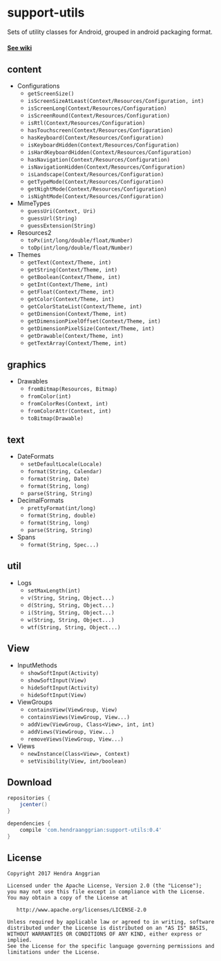 support-utils
=============
Sets of utility classes for Android, grouped in android packaging format.
#### [See wiki][wiki-content]

content
-------
* Configurations
  * `getScreenSize()`
  * `isScreenSizeAtLeast(Context/Resources/Configuration, int)`
  * `isScreenLong(Context/Resources/Configuration)`
  * `isScreenRound(Context/Resources/Configuration)`
  * `isRtl(Context/Resources/Configuration)`
  * `hasTouchscreen(Context/Resources/Configuration)`
  * `hasKeyboard(Context/Resources/Configuration)`
  * `isKeyboardHidden(Context/Resources/Configuration)`
  * `isHardKeyboardHidden(Context/Resources/Configuration)`
  * `hasNavigation(Context/Resources/Configuration)`
  * `isNavigationHidden(Context/Resources/Configuration)`
  * `isLandscape(Context/Resources/Configuration)`
  * `getTypeMode(Context/Resources/Configuration)`
  * `getNightMode(Context/Resources/Configuration)`
  * `isNightMode(Context/Resources/Configuration)`
* MimeTypes
  * `guessUri(Context, Uri)`
  * `guessUrl(String)`
  * `guessExtension(String)`
* Resources2
  * `toPx(int/long/double/float/Number)`
  * `toDp(int/long/double/float/Number)`
* Themes
  * `getText(Context/Theme, int)`
  * `getString(Context/Theme, int)`
  * `getBoolean(Context/Theme, int)`
  * `getInt(Context/Theme, int)`
  * `getFloat(Context/Theme, int)`
  * `getColor(Context/Theme, int)`
  * `getColorStateList(Context/Theme, int)`
  * `getDimension(Context/Theme, int)`
  * `getDimensionPixelOffset(Context/Theme, int)`
  * `getDimensionPixelSize(Context/Theme, int)`
  * `getDrawable(Context/Theme, int)`
  * `getTextArray(Context/Theme, int)`

graphics
-------
* Drawables
  * `fromBitmap(Resources, Bitmap)`
  * `fromColor(int)`
  * `fromColorRes(Context, int)`
  * `fromColorAttr(Context, int)`
  * `toBitmap(Drawable)`

text
----
* DateFormats
  * `setDefaultLocale(Locale)`
  * `format(String, Calendar)`
  * `format(String, Date)`
  * `format(String, long)`
  * `parse(String, String)`
* DecimalFormats
  * `prettyFormat(int/long)`
  * `format(String, double)`
  * `format(String, long)`
  * `parse(String, String)`
* Spans
  * `format(String, Spec...)`

util
----
* Logs
  * `setMaxLength(int)`
  * `v(String, String, Object...)`
  * `d(String, String, Object...)`
  * `i(String, String, Object...)`
  * `w(String, String, Object...)`
  * `wtf(String, String, Object...)`
  
View
----
* InputMethods
  * `showSoftInput(Activity)`
  * `showSoftInput(View)`
  * `hideSoftInput(Activity)`
  * `hideSoftInput(View)`
* ViewGroups
  * `containsView(ViewGroup, View)`
  * `containsViews(ViewGroup, View...)`
  * `addView(ViewGroup, Class<View>, int, int)`
  * `addViews(ViewGroup, View...)`
  * `removeViews(ViewGroup, View...)`
* Views
  * `newInstance(Class<View>, Context)`
  * `setVisibility(View, int/boolean)`

Download
--------
```gradle
repositories {
    jcenter()
}

dependencies {
    compile 'com.hendraanggrian:support-utils:0.4'
}
```

License
-------
    Copyright 2017 Hendra Anggrian

    Licensed under the Apache License, Version 2.0 (the "License");
    you may not use this file except in compliance with the License.
    You may obtain a copy of the License at

       http://www.apache.org/licenses/LICENSE-2.0

    Unless required by applicable law or agreed to in writing, software
    distributed under the License is distributed on an "AS IS" BASIS,
    WITHOUT WARRANTIES OR CONDITIONS OF ANY KIND, either express or implied.
    See the License for the specific language governing permissions and
    limitations under the License.
    
[wiki-content]: https://github.com/HendraAnggrian/support-utils/wiki/Content
[wiki-text]: https://github.com/HendraAnggrian/support-utils/wiki/Text
[wiki-util]: https://github.com/HendraAnggrian/support-utils/wiki/Util
[wiki-view]: https://github.com/HendraAnggrian/support-utils/wiki/View
